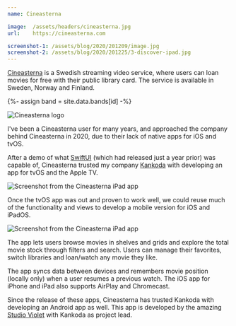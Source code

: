 ```yaml
---
name: Cineasterna

image:  /assets/headers/cineasterna.jpg
url:    https://cineasterna.com

screenshot-1: /assets/blog/2020/201209/image.jpg
screenshot-2: /assets/blog/2020/201225/3-discover-ipad.jpg
---
```


[Cineasterna]({{page.url}}) is a Swedish streaming video service, where users can loan movies for free with their public library card. The service is available in Sweden, Norway and Finland.

{%- assign band = site.data.bands[id] -%}

![Cineasterna logo]({{page.image}})

I've been a Cineasterna user for many years, and approached the company behind Cineasterna in 2020, due to their lack of native apps for iOS and tvOS.

After a demo of what [SwiftUI]({{site.swiftui}}) (which had released just a year prior) was capable of, Cineasterna trusted my company [Kankoda]({{site.kankoda}}) with developing an app for tvOS and the Apple TV.

![Screenshot from the Cineasterna iPad app]({{page.screenshot-1}})

Once the tvOS app was out and proven to work well, we could reuse much of the functionality and views to develop a mobile version for iOS and iPadOS.

![Screenshot from the Cineasterna iPad app]({{page.screenshot-2}})

The app lets users browse movies in shelves and grids and explore the total movie stock through filters and search. Users can manage their favorites, switch libraries and loan/watch any movie they like.

The app syncs data between devices and remembers movie position (locally only) when a user resumes a previous watch. The iOS app for iPhone and iPad also supports AirPlay and Chromecast.

Since the release of these apps, Cineasterna has trusted Kankoda with developing an Android app as well. This app is developed by the amazing [Studio Violet](https://studioviolet.io) with Kankoda as project lead.